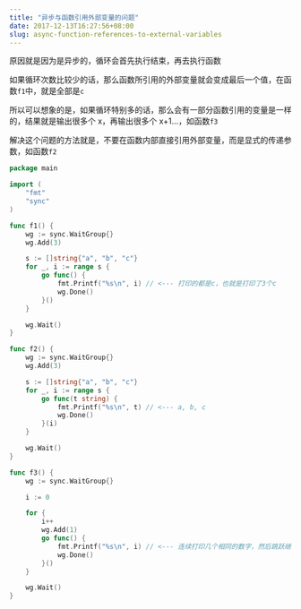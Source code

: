 ```yaml
---
title: "异步与函数引用外部变量的问题"
date: 2017-12-13T16:27:56+08:00
slug: async-function-references-to-external-variables
---
```


原因就是因为是异步的，循环会首先执行结束，再去执行函数

如果循环次数比较少的话，那么函数所引用的外部变量就会变成最后一个值，在函数`f1`中，就是全部是`c`

所以可以想象的是，如果循环特别多的话，那么会有一部分函数引用的变量是一样的，结果就是输出很多个 x，再输出很多个 x+1...，如函数`f3`

解决这个问题的方法就是，不要在函数内部直接引用外部变量，而是显式的传递参数，如函数`f2`

```go
package main

import (
	"fmt"
	"sync"
)

func f1() {
	wg := sync.WaitGroup{}
	wg.Add(3)

	s := []string{"a", "b", "c"}
	for _, i := range s {
		go func() {
			fmt.Printf("%s\n", i) // <--- 打印的都是c，也就是打印了3个c
			wg.Done()
		}()
	}

	wg.Wait()
}

func f2() {
	wg := sync.WaitGroup{}
	wg.Add(3)

	s := []string{"a", "b", "c"}
	for _, i := range s {
		go func(t string) {
			fmt.Printf("%s\n", t) // <--- a, b, c
			wg.Done()
		}(i)
	}

	wg.Wait()
}

func f3() {
	wg := sync.WaitGroup{}

	i := 0

	for {
		i++
		wg.Add(1)
		go func() {
			fmt.Printf("%s\n", i) // <--- 连续打印几个相同的数字，然后跳跃继续
			wg.Done()
		}()
	}

	wg.Wait()
}
```